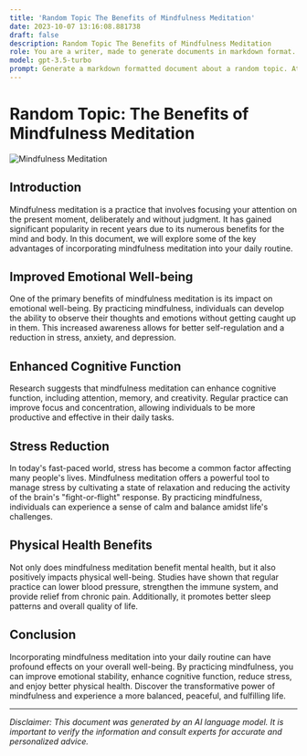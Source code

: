 ```yaml
---
title: 'Random Topic The Benefits of Mindfulness Meditation'
date: 2023-10-07 13:16:08.881738
draft: false
description: Random Topic The Benefits of Mindfulness Meditation
role: You are a writer, made to generate documents in markdown format. It is very important that all of the documents you generate are in valid markdown format.
model: gpt-3.5-turbo
prompt: Generate a markdown formatted document about a random topic. At the bottom, include a disclaimer explaining that the document was generated by you. The first line of the document should be the title. Make sure that the entire document is in proper markdown format, using a mix of various tags to make the document visually appealing.
---
```


# Random Topic: The Benefits of Mindfulness Meditation

![Mindfulness Meditation](https://www.example.com/images/mindfulness-meditation.jpg)

## Introduction
Mindfulness meditation is a practice that involves focusing your attention on the present moment, deliberately and without judgment. It has gained significant popularity in recent years due to its numerous benefits for the mind and body. In this document, we will explore some of the key advantages of incorporating mindfulness meditation into your daily routine.

## Improved Emotional Well-being
One of the primary benefits of mindfulness meditation is its impact on emotional well-being. By practicing mindfulness, individuals can develop the ability to observe their thoughts and emotions without getting caught up in them. This increased awareness allows for better self-regulation and a reduction in stress, anxiety, and depression.

## Enhanced Cognitive Function
Research suggests that mindfulness meditation can enhance cognitive function, including attention, memory, and creativity. Regular practice can improve focus and concentration, allowing individuals to be more productive and effective in their daily tasks.

## Stress Reduction
In today's fast-paced world, stress has become a common factor affecting many people's lives. Mindfulness meditation offers a powerful tool to manage stress by cultivating a state of relaxation and reducing the activity of the brain's "fight-or-flight" response. By practicing mindfulness, individuals can experience a sense of calm and balance amidst life's challenges.

## Physical Health Benefits
Not only does mindfulness meditation benefit mental health, but it also positively impacts physical well-being. Studies have shown that regular practice can lower blood pressure, strengthen the immune system, and provide relief from chronic pain. Additionally, it promotes better sleep patterns and overall quality of life.

## Conclusion
Incorporating mindfulness meditation into your daily routine can have profound effects on your overall well-being. By practicing mindfulness, you can improve emotional stability, enhance cognitive function, reduce stress, and enjoy better physical health. Discover the transformative power of mindfulness and experience a more balanced, peaceful, and fulfilling life.

---

*Disclaimer: This document was generated by an AI language model. It is important to verify the information and consult experts for accurate and personalized advice.*